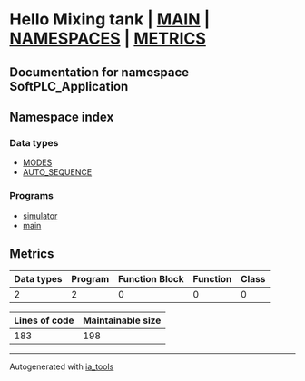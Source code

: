 # Hello Mixing tank | [MAIN] | [NAMESPACES] | [METRICS]  

## Documentation for namespace SoftPLC_Application  

## Namespace index  

### Data types  

- [MODES](dt/MODES_st.md)  
- [AUTO_SEQUENCE](dt/AUTO_SEQUENCE_st.md)  


### Programs  

- [simulator](prg/simulator_st.md)  
- [main](prg/main_st.md)  





## Metrics  

| Data types | Program | Function Block | Function | Class |
| ---------- | ------- | -------------- | -------- | ----- |
 2 | 2 | 0 | 0 | 0 |

| Lines of code | Maintainable size |
| ------------- | ----------------- |
| 183 | 198 |

 ---
Autogenerated with [ia_tools](https://github.com/tkucic/ia_tools)  

[MAIN]: ../../../index_st.md
[NAMESPACES]: ../nsList_st.md
[METRICS]: ../../metrics_st.md
